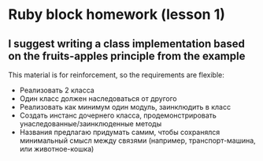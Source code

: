 # Ruby block homework (lesson 1)

## I suggest writing a class implementation based on the fruits-apples principle from the example

This material is for reinforcement, so the requirements are flexible:

- Реализовать 2 класса
- Один класс должен наследоваться от другого
- Реализовать как минимум один модуль, заинклюдить в класс
- Создать инстанс дочернего класса, продемонстрировать унаследованные/заинклюденные методы
- Названия предлагаю придумать самим, чтобы сохранялся минимальный смысл между связями (например, транспорт-машина, или животное-кошка)
